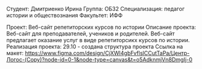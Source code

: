 Студент: Дмитриенко Ирина
Группа: ОБ32
Специализация: педагог истории и обществознания
Факультет: ИФФ

Проект: Веб-сайт репетиторских курсов по истории
Описание проекта: 
Веб-сайт для преподавателей, учеников и родителей. Веб-сайт предлагает оказание услуг в виде репетиторсикх курсов по истории.
Реализация проекта: 
29.10 - создана структура проекта
Cсылка на макет: https://www.figma.com/design/CjXWl4gbFvflslCCutTaPa/Центр-Логос-(Copy)?node-id=0-1&node-type=canvas&t=o5AdknmjVn8DmgIj-0
